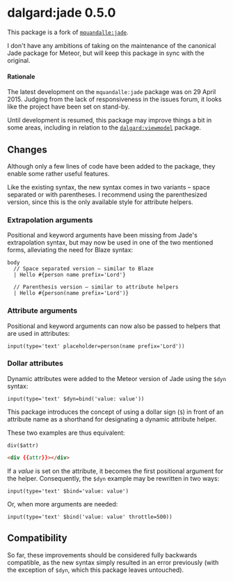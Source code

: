 dalgard:jade 0.5.0
==================

This package is a fork of [`mquandalle:jade`](https://github.com/mquandalle/meteor-jade).

I don't have any ambitions of taking on the maintenance of the canonical Jade package for Meteor, but will keep this package in sync with the original.

#### Rationale

The latest development on the `mquandalle:jade` package was on 29 April 2015. Judging from the lack of responsiveness in the issues forum, it looks like the project have been set on stand-by.

Until development is resumed, this package may improve things a bit in some areas, including in relation to the [`dalgard:viewmodel`](https://github.com/dalgard/meteor-viewmodel/) package.


## Changes

Although only a few lines of code have been added to the package, they enable some rather useful features.

Like the existing syntax, the new syntax comes in two variants – space separated or with parentheses. I recommend using the parenthesized version, since this is the only available style for attribute helpers.

### Extrapolation arguments

Positional and keyword arguments have been missing from Jade's extrapolation syntax, but may now be used in one of the two mentioned forms, alleviating the need for Blaze syntax:

```jade
body
  // Space separated version – similar to Blaze
  | Hello #{person name prefix='Lord'}

  // Parenthesis version – similar to attribute helpers
  | Hello #{person(name prefix='Lord')}
```

### Attribute arguments

Positional and keyword arguments can now also be passed to helpers that are used in attributes:

```jade
input(type='text' placeholder=person(name prefix='Lord'))
```

### Dollar attributes

Dynamic attributes were added to the Meteor version of Jade using the `$dyn` syntax:

```jade
input(type='text' $dyn=bind('value: value'))
```

This package introduces the concept of using a dollar sign (`$`) in front of an attribute name as a shorthand for designating a dynamic attribute helper.

These two examples are thus equivalent:

```jade
div($attr)
```

```html
<div {{attr}}></div>
```

If a *value* is set on the attribute, it becomes the first positional argument for the helper. Consequently, the `$dyn` example may be rewritten in two ways:

```jade
input(type='text' $bind='value: value')
```

Or, when more arguments are needed:

```jade
input(type='text' $bind('value: value' throttle=500))
```


## Compatibility

So far, these improvements should be considered fully backwards compatible, as the new syntax simply resulted in an error previously (with the exception of `$dyn`, which this package leaves untouched).